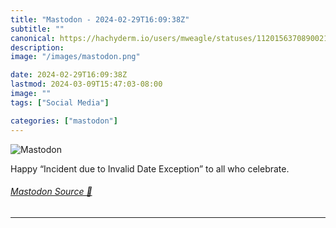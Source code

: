 ```yaml
---
title: "Mastodon - 2024-02-29T16:09:38Z"
subtitle: ""
canonical: https://hachyderm.io/users/mweagle/statuses/112015637089002164
description:
image: "/images/mastodon.png"

date: 2024-02-29T16:09:38Z
lastmod: 2024-03-09T15:47:03-08:00
image: ""
tags: ["Social Media"]

categories: ["mastodon"]
---
```

![Mastodon](/images/mastodon.png)

<p>Happy “Incident due to Invalid Date Exception” to all who celebrate.</p>


###### [Mastodon Source 🐘](https://hachyderm.io/@mweagle/112015637089002164)

___
